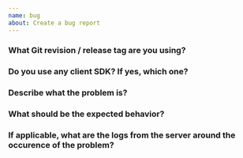 ```yaml
---
name: bug
about: Create a bug report
---
```


### What Git revision / release tag are you using?

### Do you use any client SDK? If yes, which one?

### Describe what the problem is?

### What should be the expected behavior?

### If applicable, what are the logs from the server around the occurence of the problem?
